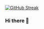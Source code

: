 [![GitHub Streak](https://github-readme-streak-stats.herokuapp.com/?user=MJCappella&theme=chartreuse-dark&dates=yellow&fire=red)](https://git.io/streak-stats)

### Hi there 👋

<!--
**MJCappella/MJCappella** is a ✨ _special_ ✨ repository because its `README.md` (this file) appears on your GitHub profile.

Here are some ideas to get you started:

- 🔭 I’m currently working on ...
- 🌱 I’m currently learning ...
- 👯 I’m looking to collaborate on ...
- 🤔 I’m looking for help with ...
- 💬 Ask me about ...
- 📫 How to reach me: ...
- 😄 Pronouns: ...
- ⚡ Fun fact: ...
-->
